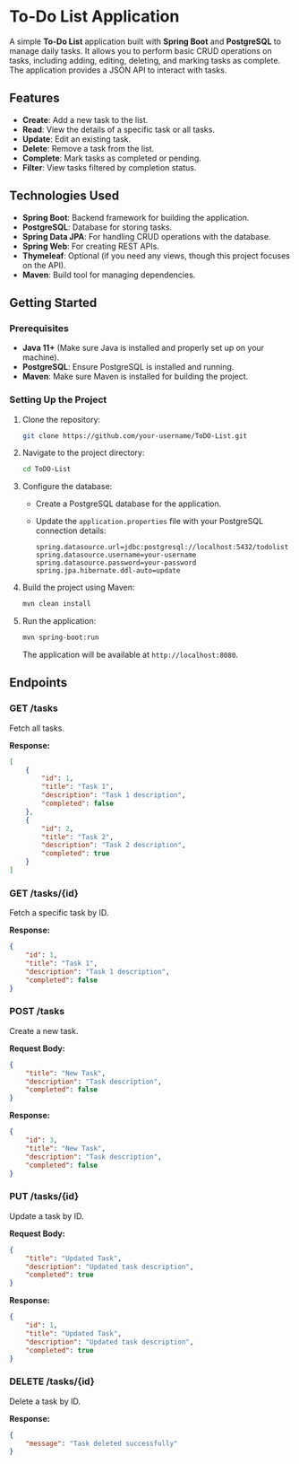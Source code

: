 
# To-Do List Application

A simple **To-Do List** application built with **Spring Boot** and **PostgreSQL** to manage daily tasks. It allows you to perform basic CRUD operations on tasks, including adding, editing, deleting, and marking tasks as complete. The application provides a JSON API to interact with tasks.

## Features

- **Create**: Add a new task to the list.
- **Read**: View the details of a specific task or all tasks.
- **Update**: Edit an existing task.
- **Delete**: Remove a task from the list.
- **Complete**: Mark tasks as completed or pending.
- **Filter**: View tasks filtered by completion status.

## Technologies Used

- **Spring Boot**: Backend framework for building the application.
- **PostgreSQL**: Database for storing tasks.
- **Spring Data JPA**: For handling CRUD operations with the database.
- **Spring Web**: For creating REST APIs.
- **Thymeleaf**: Optional (if you need any views, though this project focuses on the API).
- **Maven**: Build tool for managing dependencies.

## Getting Started

### Prerequisites

- **Java 11+** (Make sure Java is installed and properly set up on your machine).
- **PostgreSQL**: Ensure PostgreSQL is installed and running.
- **Maven**: Make sure Maven is installed for building the project.

### Setting Up the Project

1. Clone the repository:

   ```bash
   git clone https://github.com/your-username/ToDO-List.git
   ```

2. Navigate to the project directory:

   ```bash
   cd ToDO-List
   ```

3. Configure the database:

   - Create a PostgreSQL database for the application.
   - Update the `application.properties` file with your PostgreSQL connection details:

     ```properties
     spring.datasource.url=jdbc:postgresql://localhost:5432/todolist
     spring.datasource.username=your-username
     spring.datasource.password=your-password
     spring.jpa.hibernate.ddl-auto=update
     ```

4. Build the project using Maven:

   ```bash
   mvn clean install
   ```

5. Run the application:

   ```bash
   mvn spring-boot:run
   ```

   The application will be available at `http://localhost:8080`.

## Endpoints

### **GET /tasks**
Fetch all tasks.

**Response:**
```json
[
    {
        "id": 1,
        "title": "Task 1",
        "description": "Task 1 description",
        "completed": false
    },
    {
        "id": 2,
        "title": "Task 2",
        "description": "Task 2 description",
        "completed": true
    }
]
```

### **GET /tasks/{id}**
Fetch a specific task by ID.

**Response:**
```json
{
    "id": 1,
    "title": "Task 1",
    "description": "Task 1 description",
    "completed": false
}
```

### **POST /tasks**
Create a new task.

**Request Body:**
```json
{
    "title": "New Task",
    "description": "Task description",
    "completed": false
}
```

**Response:**
```json
{
    "id": 3,
    "title": "New Task",
    "description": "Task description",
    "completed": false
}
```

### **PUT /tasks/{id}**
Update a task by ID.

**Request Body:**
```json
{
    "title": "Updated Task",
    "description": "Updated task description",
    "completed": true
}
```

**Response:**
```json
{
    "id": 1,
    "title": "Updated Task",
    "description": "Updated task description",
    "completed": true
}
```

### **DELETE /tasks/{id}**
Delete a task by ID.

**Response:**
```json
{
    "message": "Task deleted successfully"
}
```
